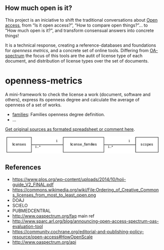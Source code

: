 ## How much open is it?
This project is an iniciative to shift the traditional conversations about [Open access](https://en.wikipedia.org/wiki/Open_access), from “Is it open access?”, “How to compare open things?”... to "How much open is it?",  and transform consensual answers into concrete things!

It is a technical response, creating a reference-databases and foundations for *openness metrics*, and a concrete set of online tools. Differing from [OA-spectrum](http://www.oaspectrum.org) the focus of this tools are the autit of license type of each document, and distribution of license types over the set of documents.

# openness-metrics
A mini-framework to check the license a work (document, software and others), express its openness degree and calculate the average of openness of a set of works.

* [families](data/families.csv): Families openness degree definition.
* ...

[Get original sources as formated spreadsheet or comment here](https://docs.google.com/spreadsheets/d/1nf3vFHcLpgVTcFbUJp8pL3H8fsBFvjrWA07AI2JZtk8/edit?usp=sharing).


![uml class diagram](_doc/uml_diagram.png)

## References

* https://www.plos.org/wp-content/uploads/2014/10/hoii-guide_V2_FINAL.pdf
* https://commons.wikimedia.org/wiki/File:Ordering_of_Creative_Commons_licenses_from_most_to_least_open.png
* DOAJ
* SCIELO
* PUBMEDCENTRAL
* http://www.oaspectrum.org/faq main ref
* http://www.sparc.arl.org/blog/announcing-open-access-spectrum-oas-evaluation-tool
* https://community.cochrane.org/editorial-and-publishing-policy-resource/open-access#HowOpenScale
* http://www.oaspectrum.org/api
